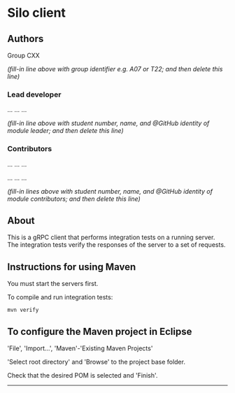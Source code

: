 # Silo client


## Authors

Group CXX

*(fill-in line above with group identifier e.g. A07 or T22; and then delete this line)*

### Lead developer 

... ... ...

*(fill-in line above with student number, name, and @GitHub identity of module leader; and then delete this line)*

### Contributors

... ... ...

... ... ...

*(fill-in lines above with student number, name, and @GitHub identity of module contributors; and then delete this line)*


## About

This is a gRPC client that performs integration tests on a running server.
The integration tests verify the responses of the server to a set of requests.


## Instructions for using Maven

You must start the servers first.

To compile and run integration tests:

```
mvn verify
```


## To configure the Maven project in Eclipse

'File', 'Import...', 'Maven'-'Existing Maven Projects'

'Select root directory' and 'Browse' to the project base folder.

Check that the desired POM is selected and 'Finish'.


----

